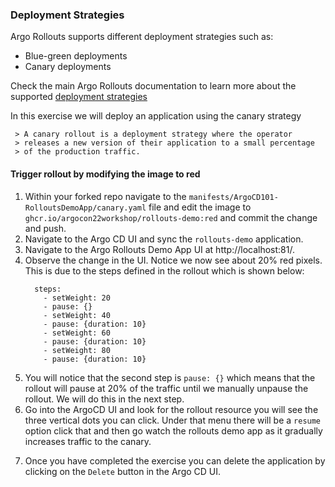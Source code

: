 ### Deployment Strategies

Argo Rollouts supports different deployment strategies such as:

- Blue-green deployments
- Canary deployments

Check the main Argo Rollouts documentation to learn more about the
supported [deployment strategies][1]

In this exercise we will deploy an application using the canary strategy

     > A canary rollout is a deployment strategy where the operator
     > releases a new version of their application to a small percentage
     > of the production traffic.

#### Trigger rollout by modifying the image to red

1. Within your forked repo navigate to the `manifests/ArgoCD101-RolloutsDemoApp/canary.yaml` file and edit the 
image to `ghcr.io/argocon22workshop/rollouts-demo:red` and commit the change and push.
2. Navigate to the Argo CD UI and sync the `rollouts-demo` application.
3. Navigate to the Argo Rollouts Demo App UI at http://localhost:81/.
4. Observe the change in the UI. Notice we now see about 20% red pixels. This is due to the steps defined in the 
rollout which is shown below:
    ```
      steps:
        - setWeight: 20
        - pause: {}
        - setWeight: 40
        - pause: {duration: 10}
        - setWeight: 60
        - pause: {duration: 10}
        - setWeight: 80
        - pause: {duration: 10}
    ```
5. You will notice that the second step is `pause: {}` which means that the rollout will pause at 20% of the traffic until
we manually unpause the rollout. We will do this in the next step.
6. Go into the ArgoCD UI and look for the rollout resource you will see the three vertical dots you can click. 
Under that menu there will be a `resume` option click that and then go watch the rollouts demo app as it gradually increases
traffic to the canary.

[1]: https://argoproj.github.io/argo-rollouts/concepts/#deployment-strategies

7. Once you have completed the exercise you can delete the application by clicking on the `Delete` button in the Argo CD UI.
